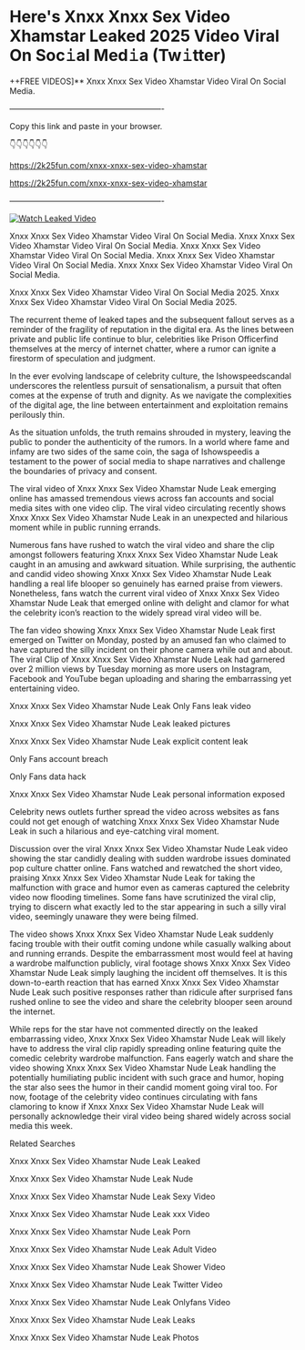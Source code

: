 # Here's Xnxx Xnxx Sex Video Xhamstar Leaked 2025 Video Viral On Soc𝚒al Med𝚒a (Tw𝚒tter)

++FREE VIDEOS]** Xnxx Xnxx Sex Video Xhamstar Video Viral On Social Media.

———————————————————-

Copy this link and paste in your browser.

👇👇👇👇👇👇

https://2k25fun.com/xnxx-xnxx-sex-video-xhamstar

https://2k25fun.com/xnxx-xnxx-sex-video-xhamstar

———————————————————-

[![Watch Leaked Video](https://miro.medium.com/v2/resize:fit:828/format:webp/1*cilzJN44JGOrTw9NJCrNHA.gif "Watch Leaked Video")](https://2k25fun.com/xnxx-xnxx-sex-video-xhamstar)

Xnxx Xnxx Sex Video Xhamstar Video Viral On Social Media. Xnxx Xnxx Sex Video Xhamstar Video Viral On Social Media. Xnxx Xnxx Sex Video Xhamstar Video Viral On Social Media. Xnxx Xnxx Sex Video Xhamstar Video Viral On Social Media. Xnxx Xnxx Sex Video Xhamstar Video Viral On Social Media.

Xnxx Xnxx Sex Video Xhamstar Video Viral On Social Media 2025. Xnxx Xnxx Sex Video Xhamstar Video Viral On Social Media 2025.

The recurrent theme of leaked tapes and the subsequent fallout serves as a reminder of the fragility of reputation in the digital era. As the lines between private and public life continue to blur, celebrities like Prison Officerfind themselves at the mercy of internet chatter, where a rumor can ignite a firestorm of speculation and judgment.

In the ever evolving landscape of celebrity culture, the Ishowspeedscandal underscores the relentless pursuit of sensationalism, a pursuit that often comes at the expense of truth and dignity. As we navigate the complexities of the digital age, the line between entertainment and exploitation remains perilously thin.

As the situation unfolds, the truth remains shrouded in mystery, leaving the public to ponder the authenticity of the rumors. In a world where fame and infamy are two sides of the same coin, the saga of Ishowspeedis a testament to the power of social media to shape narratives and challenge the boundaries of privacy and consent.

The viral video of Xnxx Xnxx Sex Video Xhamstar Nude Leak emerging online has amassed tremendous views across fan accounts and social media sites with one video clip. The viral video circulating recently shows Xnxx Xnxx Sex Video Xhamstar Nude Leak in an unexpected and hilarious moment while in public running errands.

Numerous fans have rushed to watch the viral video and share the clip amongst followers featuring Xnxx Xnxx Sex Video Xhamstar Nude Leak caught in an amusing and awkward situation. While surprising, the authentic and candid video showing Xnxx Xnxx Sex Video Xhamstar Nude Leak handling a real life blooper so genuinely has earned praise from viewers. Nonetheless, fans watch the current viral video of Xnxx Xnxx Sex Video Xhamstar Nude Leak that emerged online with delight and clamor for what the celebrity icon’s reaction to the widely spread viral video will be.

The fan video showing Xnxx Xnxx Sex Video Xhamstar Nude Leak first emerged on Twitter on Monday, posted by an amused fan who claimed to have captured the silly incident on their phone camera while out and about. The viral Clip of Xnxx Xnxx Sex Video Xhamstar Nude Leak had garnered over 2 million views by Tuesday morning as more users on Instagram, Facebook and YouTube began uploading and sharing the embarrassing yet entertaining video.

Xnxx Xnxx Sex Video Xhamstar Nude Leak Only Fans leak video

Xnxx Xnxx Sex Video Xhamstar Nude Leak leaked pictures

Xnxx Xnxx Sex Video Xhamstar Nude Leak explicit content leak

Only Fans account breach

Only Fans data hack

Xnxx Xnxx Sex Video Xhamstar Nude Leak personal information exposed

Celebrity news outlets further spread the video across websites as fans could not get enough of watching Xnxx Xnxx Sex Video Xhamstar Nude Leak in such a hilarious and eye-catching viral moment.

Discussion over the viral Xnxx Xnxx Sex Video Xhamstar Nude Leak video showing the star candidly dealing with sudden wardrobe issues dominated pop culture chatter online. Fans watched and rewatched the short video, praising Xnxx Xnxx Sex Video Xhamstar Nude Leak for taking the malfunction with grace and humor even as cameras captured the celebrity video now flooding timelines. Some fans have scrutinized the viral clip, trying to discern what exactly led to the star appearing in such a silly viral video, seemingly unaware they were being filmed.

The video shows Xnxx Xnxx Sex Video Xhamstar Nude Leak suddenly facing trouble with their outfit coming undone while casually walking about and running errands. Despite the embarrassment most would feel at having a wardrobe malfunction publicly, viral footage shows Xnxx Xnxx Sex Video Xhamstar Nude Leak simply laughing the incident off themselves. It is this down-to-earth reaction that has earned Xnxx Xnxx Sex Video Xhamstar Nude Leak such positive responses rather than ridicule after surprised fans rushed online to see the video and share the celebrity blooper seen around the internet.

While reps for the star have not commented directly on the leaked embarrassing video, Xnxx Xnxx Sex Video Xhamstar Nude Leak will likely have to address the viral clip rapidly spreading online featuring quite the comedic celebrity wardrobe malfunction. Fans eagerly watch and share the video showing Xnxx Xnxx Sex Video Xhamstar Nude Leak handling the potentially humiliating public incident with such grace and humor, hoping the star also sees the humor in their candid moment going viral too. For now, footage of the celebrity video continues circulating with fans clamoring to know if Xnxx Xnxx Sex Video Xhamstar Nude Leak will personally acknowledge their viral video being shared widely across social media this week.

Related Searches

Xnxx Xnxx Sex Video Xhamstar Nude Leak Leaked

Xnxx Xnxx Sex Video Xhamstar Nude Leak Nude

Xnxx Xnxx Sex Video Xhamstar Nude Leak Sexy Video

Xnxx Xnxx Sex Video Xhamstar Nude Leak xxx Video

Xnxx Xnxx Sex Video Xhamstar Nude Leak Porn

Xnxx Xnxx Sex Video Xhamstar Nude Leak Adult Video

Xnxx Xnxx Sex Video Xhamstar Nude Leak Shower Video

Xnxx Xnxx Sex Video Xhamstar Nude Leak Twitter Video

Xnxx Xnxx Sex Video Xhamstar Nude Leak Onlyfans Video

Xnxx Xnxx Sex Video Xhamstar Nude Leak Leaks

Xnxx Xnxx Sex Video Xhamstar Nude Leak Photos